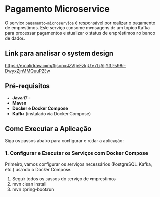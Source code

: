 # Pagamento Microservice

O serviço `pagamento-microservice` é responsável por realizar o pagamento de empréstimos. Este serviço consome mensagens de um tópico Kafka para processar pagamentos e atualizar o status de empréstimos no banco de dados.

## Link para analisar o system design
https://excalidraw.com/#json=JzVtjeFzkjUte7LjAIjY3,9s98r-DwyxZjnMMQuuP2Ew

## Pré-requisitos

- **Java 17+**
- **Maven**
- **Docker e Docker Compose**
- **Kafka** (instalado via Docker Compose)

## Como Executar a Aplicação

Siga os passos abaixo para configurar e rodar a aplicação:

### 1. Configurar e Executar os Serviços com Docker Compose

Primeiro, vamos configurar os serviços necessários (PostgreSQL, Kafka, etc.) usando o Docker Compose.

1. Seguir todos os passos do serviço de emprestimos
2. mvn clean install
3. mvn spring-boot:run

